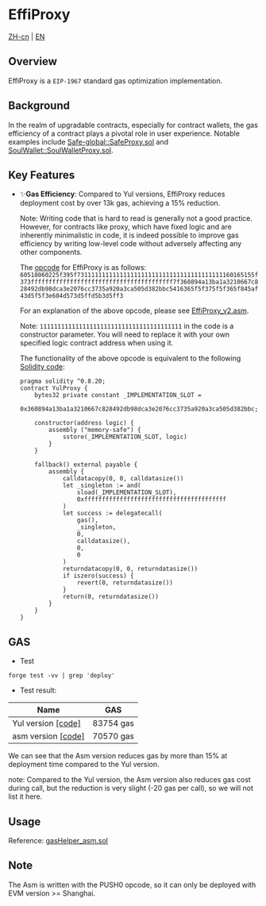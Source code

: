 # EffiProxy
[ZH-cn](README_ZH-cn.md) | [EN](README.md)


## Overview

EffiProxy is a  `EIP-1967` standard gas optimization implementation.



## Background
In the realm of upgradable contracts, especially for contract wallets, the gas efficiency of a contract plays a pivotal role in user experience. Notable examples include [Safe-global::SafeProxy.sol](https://github.com/safe-global/safe-contracts/blob/8b9023d9a2627ecbb5c40592e762857980f8e880/contracts/proxies/SafeProxy.sol) and [SoulWallet::SoulWalletProxy.sol](https://github.com/SoulWallet/soul-wallet-contract/blob/1b5a55f904a259332eed0ce6ff72b5c08448c259/contracts/SoulWalletProxy.sol).




## Key Features
 - ✨**Gas Efficiency**: Compared to Yul versions, EffiProxy reduces deployment cost by over 13k gas, achieving a 15% reduction.

   

   Note: Writing code that is hard to read is generally not a good practice. However, for contracts like proxy, which have fixed logic and are inherently minimalistic in code, it is indeed possible to improve gas efficiency by writing low-level code without adversely affecting any other components.
   
   
   
   The [opcode](src/EffiProxy_v2.asm) for EffiProxy is as follows: ```60518060225f395f73111111111111111111111111111111111111111160165155f373ffffffffffffffffffffffffffffffffffffffff7f360894a13ba1a3210667c828492db98dca3e2076cc3735a920a3ca505d382bbc5416365f5f375f5f365f845af43d5f5f3e604d573d5ffd5b3d5ff3```
   
   
   
   For an explanation of the above opcode, please see [EffiProxy_v2.asm](src/EffiProxy_v2.asm).
   
   
   
   Note: `1111111111111111111111111111111111111111` in the code is a constructor parameter. You will need to replace it with your own specified logic contract address when using it.
   
   
   
   The functionality of the above opcode is equivalent to the following [Solidity code](src/YulProxy.sol):
   
   ```solidity
   pragma solidity ^0.8.20;
   contract YulProxy {
       bytes32 private constant _IMPLEMENTATION_SLOT =
           0x360894a13ba1a3210667c828492db98dca3e2076cc3735a920a3ca505d382bbc;
   
       constructor(address logic) {
           assembly ("memory-safe") {
               sstore(_IMPLEMENTATION_SLOT, logic)
           }
       }
   
       fallback() external payable {
           assembly {
               calldatacopy(0, 0, calldatasize())
               let _singleton := and(
                   sload(_IMPLEMENTATION_SLOT),
                   0xffffffffffffffffffffffffffffffffffffffff
               )
               let success := delegatecall(
                   gas(),
                   _singleton,
                   0,
                   calldatasize(),
                   0,
                   0
               )
               returndatacopy(0, 0, returndatasize())
               if iszero(success) {
                   revert(0, returndatasize())
               }
               return(0, returndatasize())
           }
       }
   }
   
   ```
   
   

## GAS

- Test

```shell
forge test -vv | grep 'deploy'
```

- Test result:

| Name                                            | GAS       |
| ----------------------------------------------- | --------- |
| Yul version [[code]](src/YulProxy.sol)          | 83754 gas |
| asm version [[code]](src/EffiProxy_v2.asm) | 70570 gas |

We can see that the Asm version reduces gas by more than 15% at deployment time compared to the Yul version.

note: Compared to the Yul version, the Asm version also reduces gas cost during call, but the reduction is very slight (-20 gas per call), so we will not list it here.

## Usage

Reference: [gasHelper_asm.sol](src/dev/gasHelper_asm.sol)



## Note

The Asm is written with the PUSH0 opcode, so it can only be deployed with EVM version >= Shanghai. 

